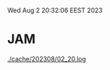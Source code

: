 Wed Aug  2 20:32:06 EEST 2023
# JAM
<a href='./cache/202308/02_20.log'>./cache/202308/02_20.log</a>
